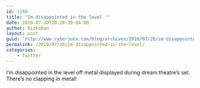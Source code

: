 ```yaml
---
id: 1190
title: "Im disappointed in the level '"
date: 2010-07-20T20:20:39-04:00
author: DizkoDan
layout: post
guid: 'http://www.cyberjunx.com/blog/archives/2010/07/20/im-disappointed-in-the-level/'
permalink: /2010/07/20/im-disappointed-in-the-level/
categories:
    - Twitter
---
```


I’m disappointed in the level off metal displayed during dream theatre’s set. There’s no clapping in metal!